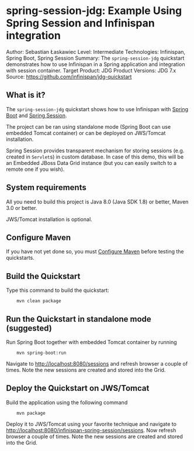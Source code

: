 spring-session-jdg: Example Using Spring Session and Infinispan integration
===========================================================================
Author: Sebastian Łaskawiec
Level: Intermediate
Technologies: Infinispan, Spring Boot, Spring Session
Summary: The `spring-session-jdg` quickstart demonstrates how to use Infinispan in a Spring application and integration with session container.
Target Product: JDG
Product Versions: JDG 7.x
Source: <https://github.com/infinispan/jdg-quickstart>

What is it?
-----------

The `spring-session-jdg` quickstart shows how to use Infinispan with [Spring Boot](https://projects.spring.io/spring-boot) and 
[Spring Session](http://projects.spring.io/spring-session/).

The project can be ran using standalone mode (Spring Boot can use embedded Tomcat container) or can be deployed
on JWS/Tomcat installation.

Spring Session provides transparent mechanism for storing sessions (e.g. created in `Servlet`s) in custom database. In case
of this demo, this will be an Embedded JBoss Data Grid instance (but you can easily switch to a remote one if you wish). 

System requirements
-------------------

All you need to build this project is Java 8.0 (Java SDK 1.8) or better, Maven 3.0 or better.

JWS/Tomcat installation is optional.

Configure Maven
---------------

If you have not yet done so, you must [Configure Maven](https://github.com/jboss-developer/jboss-developer-shared-resources/blob/master/guides/CONFIGURE_MAVEN.md#configure-maven-to-build-and-deploy-the-quickstarts) before testing the quickstarts.

Build the Quickstart
--------------------

Type this command to build the quickstart:

        mvn clean package

Run the Quickstart in standalone mode (suggested) 
-------------------------------------------------

Run Spring Boot together with embedded Tomcat container by running

        mvn spring-boot:run

Navigate to <http://localhost:8080/sessions> and refresh browser a couple of times. Note the new sessions are
created and stored into the Grid.

Deploy the Quickstart on JWS/Tomcat 
-----------------------------------

Build the application using the following command

        mvn package

Deploy it to JWS/Tomcat using your favorite technique and navigate to <http://localhost:8080/infinispan-spring-session/sessions>.
Now refresh browser a couple of times. Note the new sessions are created and stored into the Grid.

